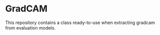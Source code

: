 # GradCAM
This repository contains a class ready-to-use when extracting gradcam from evaluation models.
